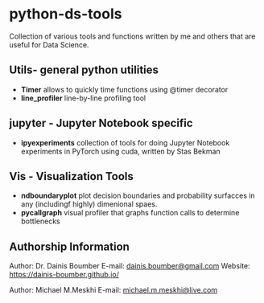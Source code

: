 # python-ds-tools

Collection of various tools and functions written by me and others that are useful for Data Science.

## Utils- general python utilities

- **Timer** allows to quickly time functions using @timer decorator
- **line_profiler** line-by-line profiling tool

## jupyter - Jupyter Notebook specific

- **ipyexperiments** collection of tools for doing Jupyter Notebook experiments in PyTorch using cuda, written by Stas Bekman

## Vis - Visualization Tools

- **ndboundaryplot** plot decision boundaries and probability surfacces in any (includingf highly) dimenional spaes.
- **pycallgraph** visual profiler that graphs function calls to determine bottlenecks


## Authorship Information ##

Author: Dr. Dainis Boumber
E-mail: dainis.boumber@gmail.com
Website: https://dainis-boumber.github.io/

Author: Michael M.Meskhi
E-mail: michael.m.meskhi@live.com


